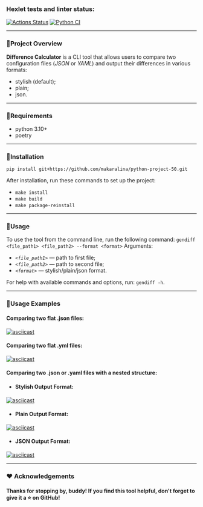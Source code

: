 ### Hexlet tests and linter status:
[![Actions Status](https://github.com/makaralina/python-project-50/actions/workflows/hexlet-check.yml/badge.svg)](https://github.com/makaralina/python-project-50/actions)
[![Python CI](https://github.com/makaralina/python-project-50/actions/workflows/main.yml/badge.svg)](https://github.com/makaralina/python-project-50/actions/workflows/main.yml)

---

### 🔸**Project Overview**

**Difference Calculator** is a CLI tool that allows users to compare two configuration files (*JSON* or *YAML*) and output their differences in various formats:
- stylish (default);
- plain;
- json.

---

### 🔸**Requirements**

- python 3.10+
- poetry

---

### 🔸**Installation**

`pip install git+https://github.com/makaralina/python-project-50.git`

After installation, run these commands to set up the project:
- ```make install```
- ```make build```
- ```make package-reinstall```

---

### 🔸**Usage**

To use the tool from the command line, run the following command:
```gendiff <file_path1> <file_path2> --format <format>```
Arguments:
- *```<file_path1>```* — path to first file;
- *```<file_path2>```* — path to second file;
- *```<format>```* — stylish/plain/json format.

For help with available commands and options, run: ```gendiff -h```.

---

### 🔸**Usage Examples**

#### **Comparing two flat .json files:**

   [![asciicast](https://asciinema.org/a/pAAV7T3ozOVRyfD1K1LfeFNXG.svg)](https://asciinema.org/a/pAAV7T3ozOVRyfD1K1LfeFNXG)

#### **Comparing two flat .yml files:**

   [![asciicast](https://asciinema.org/a/NmbPA25nfhvDST8Q5SSjWoRRe.svg)](https://asciinema.org/a/NmbPA25nfhvDST8Q5SSjWoRRe)

#### **Comparing two .json or .yaml files with a nested structure:**
   
   - #### Stylish Output Format:
   [![asciicast](https://asciinema.org/a/k8Tr0y9pqEdbsgedAsemr5VMi.svg)](https://asciinema.org/a/k8Tr0y9pqEdbsgedAsemr5VMi)

   - #### Plain Output Format:
   [![asciicast](https://asciinema.org/a/NbWR53aqcOI9vbDlbzn8Tb9sh.svg)](https://asciinema.org/a/NbWR53aqcOI9vbDlbzn8Tb9sh)

   - #### JSON Output Format:
   [![asciicast](https://asciinema.org/a/8sNsK1huLstCMEWTfYMrHX4dO.svg)](https://asciinema.org/a/8sNsK1huLstCMEWTfYMrHX4dO)

---

### ❤️ **Acknowledgements**

#### Thanks for stopping by, buddy! If you find this tool helpful, don't forget to give it a ⭐ on GitHub!
